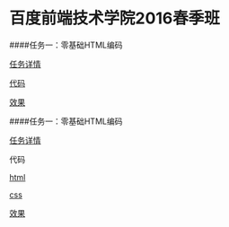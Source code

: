 # 百度前端技术学院2016春季班

####任务一：零基础HTML编码

[任务详情](http://ife.baidu.com/task/detail?taskId=1)

[代码](https://github.com/kawaiiryuu/ife_work/blob/master/task1.html)

[效果](http://htmlpreview.github.io/?https://github.com/kawaiiryuu/ife_work/blob/master/task1.html)

####任务一：零基础HTML编码

[任务详情](http://ife.baidu.com/task/detail?taskId=2)

代码

[html](https://github.com/kawaiiryuu/ife_work/blob/master/task2.html)

[css](https://github.com/kawaiiryuu/ife_work/blob/master/task2.css)

[效果](http://htmlpreview.github.io/?https://github.com/kawaiiryuu/ife_work/blob/master/task2.html)

